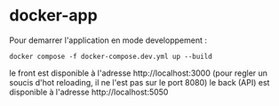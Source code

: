 # docker-app

Pour demarrer l'application en mode developpement :

    docker compose -f docker-compose.dev.yml up --build

le front est disponible à l'adresse http://localhost:3000 (pour regler un soucis d'hot reloading, il ne l'est pas sur le port 8080)
le back (API) est disponible à l'adresse http://localhost:5050
